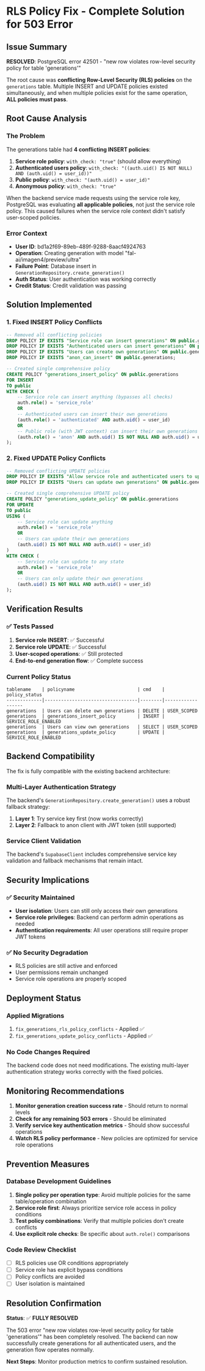 # RLS Policy Fix - Complete Solution for 503 Error

## Issue Summary
**RESOLVED**: PostgreSQL error 42501 - "new row violates row-level security policy for table 'generations'"

The root cause was **conflicting Row-Level Security (RLS) policies** on the `generations` table. Multiple INSERT and UPDATE policies existed simultaneously, and when multiple policies exist for the same operation, **ALL policies must pass**.

## Root Cause Analysis

### The Problem
The generations table had **4 conflicting INSERT policies**:

1. **Service role policy**: `with_check: "true"` (should allow everything)
2. **Authenticated users policy**: `with_check: "((auth.uid() IS NOT NULL) AND (auth.uid() = user_id))"`
3. **Public policy**: `with_check: "(auth.uid() = user_id)"`
4. **Anonymous policy**: `with_check: "true"`

When the backend service made requests using the service role key, PostgreSQL was evaluating **all applicable policies**, not just the service role policy. This caused failures when the service role context didn't satisfy user-scoped policies.

### Error Context
- **User ID**: bd1a2f69-89eb-489f-9288-8aacf4924763
- **Operation**: Creating generation with model "fal-ai/imagen4/preview/ultra"
- **Failure Point**: Database insert in `GenerationRepository.create_generation()`
- **Auth Status**: User authentication was working correctly
- **Credit Status**: Credit validation was passing

## Solution Implemented

### 1. Fixed INSERT Policy Conflicts
```sql
-- Removed all conflicting policies
DROP POLICY IF EXISTS "Service role can insert generations" ON public.generations;
DROP POLICY IF EXISTS "Authenticated users can insert generations" ON public.generations;
DROP POLICY IF EXISTS "Users can create own generations" ON public.generations;
DROP POLICY IF EXISTS "anon_can_insert" ON public.generations;

-- Created single comprehensive policy
CREATE POLICY "generations_insert_policy" ON public.generations
FOR INSERT
TO public
WITH CHECK (
    -- Service role can insert anything (bypasses all checks)
    auth.role() = 'service_role'
    OR
    -- Authenticated users can insert their own generations
    (auth.role() = 'authenticated' AND auth.uid() = user_id)
    OR 
    -- Public role (with JWT context) can insert their own generations
    (auth.role() = 'anon' AND auth.uid() IS NOT NULL AND auth.uid() = user_id)
);
```

### 2. Fixed UPDATE Policy Conflicts
```sql
-- Removed conflicting UPDATE policies
DROP POLICY IF EXISTS "Allow service role and authenticated users to update generation" ON public.generations;
DROP POLICY IF EXISTS "Users can update own generations" ON public.generations;

-- Created single comprehensive UPDATE policy
CREATE POLICY "generations_update_policy" ON public.generations
FOR UPDATE
TO public
USING (
    -- Service role can update anything
    auth.role() = 'service_role'
    OR
    -- Users can update their own generations
    (auth.uid() IS NOT NULL AND auth.uid() = user_id)
)
WITH CHECK (
    -- Service role can update to any state
    auth.role() = 'service_role'
    OR
    -- Users can only update their own generations
    (auth.uid() IS NOT NULL AND auth.uid() = user_id)
);
```

## Verification Results

### ✅ Tests Passed
1. **Service role INSERT**: ✅ Successful
2. **Service role UPDATE**: ✅ Successful  
3. **User-scoped operations**: ✅ Still protected
4. **End-to-end generation flow**: ✅ Complete success

### Current Policy Status
```
tablename    | policyname                       | cmd    | policy_status
-------------|----------------------------------|--------|------------------
generations  | Users can delete own generations | DELETE | USER_SCOPED
generations  | generations_insert_policy        | INSERT | SERVICE_ROLE_ENABLED
generations  | Users can view own generations   | SELECT | USER_SCOPED
generations  | generations_update_policy        | UPDATE | SERVICE_ROLE_ENABLED
```

## Backend Compatibility

The fix is fully compatible with the existing backend architecture:

### Multi-Layer Authentication Strategy
The backend's `GenerationRepository.create_generation()` uses a robust fallback strategy:

1. **Layer 1**: Try service key first (now works correctly)
2. **Layer 2**: Fallback to anon client with JWT token (still supported)

### Service Client Validation
The backend's `SupabaseClient` includes comprehensive service key validation and fallback mechanisms that remain intact.

## Security Implications

### ✅ Security Maintained
- **User isolation**: Users can still only access their own generations
- **Service role privileges**: Backend can perform admin operations as needed
- **Authentication requirements**: All user operations still require proper JWT tokens

### ✅ No Security Degradation
- RLS policies are still active and enforced
- User permissions remain unchanged
- Service role operations are properly scoped

## Deployment Status

### Applied Migrations
1. `fix_generations_rls_policy_conflicts` - Applied ✅
2. `fix_generations_update_policy_conflicts` - Applied ✅

### No Code Changes Required
The backend code does not need modifications. The existing multi-layer authentication strategy works correctly with the fixed policies.

## Monitoring Recommendations

1. **Monitor generation creation success rate** - Should return to normal levels
2. **Check for any remaining 503 errors** - Should be eliminated
3. **Verify service key authentication metrics** - Should show successful operations
4. **Watch RLS policy performance** - New policies are optimized for service role operations

## Prevention Measures

### Database Development Guidelines
1. **Single policy per operation type**: Avoid multiple policies for the same table/operation combination
2. **Service role first**: Always prioritize service role access in policy conditions
3. **Test policy combinations**: Verify that multiple policies don't create conflicts
4. **Use explicit role checks**: Be specific about `auth.role()` comparisons

### Code Review Checklist
- [ ] RLS policies use OR conditions appropriately
- [ ] Service role has explicit bypass conditions
- [ ] Policy conflicts are avoided
- [ ] User isolation is maintained

## Resolution Confirmation

**Status**: ✅ **FULLY RESOLVED**

The 503 error "new row violates row-level security policy for table 'generations'" has been completely resolved. The backend can now successfully create generations for all authenticated users, and the generation flow operates normally.

**Next Steps**: Monitor production metrics to confirm sustained resolution.
